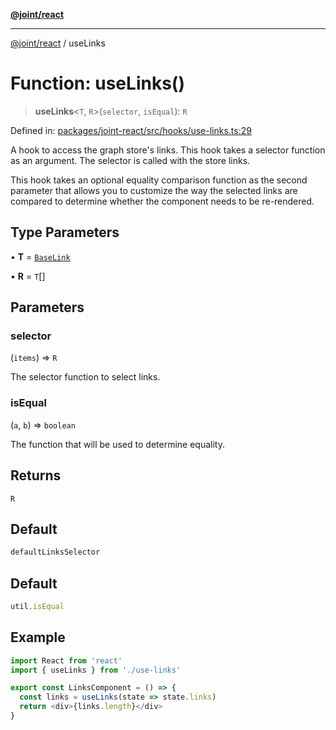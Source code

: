 [**@joint/react**](../README.md)

***

[@joint/react](../README.md) / useLinks

# Function: useLinks()

> **useLinks**\<`T`, `R`\>(`selector`, `isEqual`): `R`

Defined in: [packages/joint-react/src/hooks/use-links.ts:29](https://github.com/samuelgja/joint/blob/e106840dde5e040ebb90e3a712443b6737a1bf58/packages/joint-react/src/hooks/use-links.ts#L29)

A hook to access the graph store's links. This hook takes a selector function
as an argument. The selector is called with the store links.

This hook takes an optional equality comparison function as the second parameter
that allows you to customize the way the selected links are compared to determine
whether the component needs to be re-rendered.

## Type Parameters

• **T** = [`BaseLink`](../interfaces/BaseLink.md)

• **R** = `T`[]

## Parameters

### selector

(`items`) => `R`

The selector function to select links.

### isEqual

(`a`, `b`) => `boolean`

The function that will be used to determine equality.

## Returns

`R`

## Default

```ts
defaultLinksSelector
```

## Default

```ts
util.isEqual
```

## Example

```ts
import React from 'react'
import { useLinks } from './use-links'

export const LinksComponent = () => {
  const links = useLinks(state => state.links)
  return <div>{links.length}</div>
}
```
